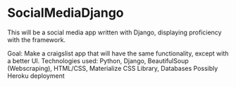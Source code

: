 # SocialMediaDjango
This will be a social media app written with Django, displaying proficiency with the framework. 

Goal:
Make a craigslist app that will have the same functionality, except with a better UI.
Technologies used:
Python, Django, BeautifulSoup (Webscraping), HTML/CSS, Materialize CSS Library, Databases
Possibly Heroku deployment